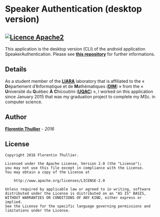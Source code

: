 # Speaker Authentication (desktop version)
[![Licence Apache2](https://img.shields.io/hexpm/l/plug.svg)](http://www.apache.org/licenses/LICENSE-2.0)
---

This application is the desktop version (CLI) of the android application SpeakerAuthentication. Please see **[this repository](https://github.com/FlorentinTh/SpeakerAuthentication)** for further informations.

Details
---
As a student member of the **[LIARA](http://liara.uqac.ca/)** laboratory that is affiliated to the « **D**épartement d'**I**nformatique et de **M**athématiques (**[DIM](http://www.uqac.ca/dim/)**) » from the « **U**niversité du **Q**uébec **À** **C**hicoutimi (**[UQAC](http://www.uqac.ca/)**) », I worked on this application since January 2015 that was my graduation project to complete my MSc. in computer science. 

Author
---
**[Florentin Thullier](https://github.com/florentinth)** - _2016_

License
---
    Copyright 2016 Florentin Thullier.

    Licensed under the Apache License, Version 2.0 (the "License");
    you may not use this file except in compliance with the License.
    You may obtain a copy of the License at

        http://www.apache.org/licenses/LICENSE-2.0

    Unless required by applicable law or agreed to in writing, software
    distributed under the License is distributed on an "AS IS" BASIS,
    WITHOUT WARRANTIES OR CONDITIONS OF ANY KIND, either express or implied.
    See the License for the specific language governing permissions and
    limitations under the License.
